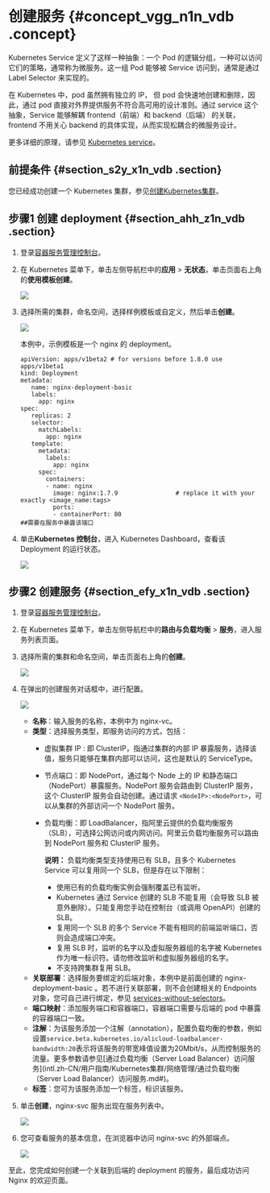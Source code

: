 # 创建服务 {#concept_vgg_n1n_vdb .concept}

Kubernetes Service 定义了这样一种抽象：一个 Pod 的逻辑分组，一种可以访问它们的策略，通常称为微服务。这一组 Pod 能够被 Service 访问到，通常是通过 Label Selector 来实现的。

在 Kubernetes 中，pod 虽然拥有独立的 IP， 但 pod 会快速地创建和删除，因此，通过 pod 直接对外界提供服务不符合高可用的设计准则。通过 service 这个抽象，Service 能够解耦 frontend（前端）和 backend（后端） 的关联，frontend 不用关心 backend 的具体实现，从而实现松耦合的微服务设计。

更多详细的原理，请参见 [Kubernetes service](https://kubernetes.io/docs/concepts/services-networking/service)。

## 前提条件 {#section_s2y_x1n_vdb .section}

您已经成功创建一个 Kubernetes 集群，参见[创建Kubernetes集群](intl.zh-CN/用户指南/Kubernetes集群/集群管理/创建Kubernetes集群.md#)。

## 步骤1 创建 deployment {#section_ahh_z1n_vdb .section}

1.  登录[容器服务管理控制台](https://cs.console.aliyun.com)。
2.  在 Kubernetes 菜单下，单击左侧导航栏中的**应用** \> **无状态**，单击页面右上角的**使用模板创建**。

    ![](http://static-aliyun-doc.oss-cn-hangzhou.aliyuncs.com/assets/img/16662/156335230811022_zh-CN.png)

3.  选择所需的集群，命名空间，选择样例模板或自定义，然后单击**创建**。

    ![](http://static-aliyun-doc.oss-cn-hangzhou.aliyuncs.com/assets/img/16662/156335230811023_zh-CN.png)

    本例中，示例模板是一个 nginx 的 deployment。

    ``` {#codeblock_ra1_1le_vav}
    apiVersion: apps/v1beta2 # for versions before 1.8.0 use apps/v1beta1
    kind: Deployment
    metadata:
       name: nginx-deployment-basic
       labels:
         app: nginx
    spec:
       replicas: 2
       selector:
         matchLabels:
           app: nginx
       template:
         metadata:
           labels:
             app: nginx
         spec:
           containers:
           - name: nginx
             image: nginx:1.7.9                # replace it with your exactly <image_name:tags>
             ports:
             - containerPort: 80                                          ##需要在服务中暴露该端口
    ```

4.  单击**Kubernetes 控制台**，进入 Kubernetes Dashboard，查看该 Deployment 的运行状态。

    ![](http://static-aliyun-doc.oss-cn-hangzhou.aliyuncs.com/assets/img/16662/156335230811024_zh-CN.png)


## 步骤2 创建服务 {#section_efy_x1n_vdb .section}

1.  登录[容器服务管理控制台](https://cs.console.aliyun.com)。
2.  在 Kubernetes 菜单下，单击左侧导航栏中的**路由与负载均衡** \> **服务**，进入服务列表页面。
3.  选择所需的集群和命名空间，单击页面右上角的**创建**。

    ![](http://static-aliyun-doc.oss-cn-hangzhou.aliyuncs.com/assets/img/16662/156335230911025_zh-CN.png)

4.  在弹出的创建服务对话框中，进行配置。

    ![](http://static-aliyun-doc.oss-cn-hangzhou.aliyuncs.com/assets/img/16662/156335230911026_zh-CN.png)

    -   **名称**：输入服务的名称，本例中为 nginx-vc。
    -   **类型**：选择服务类型，即服务访问的方式，包括：
        -   虚拟集群 IP : 即 ClusterIP，指通过集群的内部 IP 暴露服务，选择该值，服务只能够在集群内部可以访问，这也是默认的 ServiceType。
        -   节点端口：即 NodePort，通过每个 Node 上的 IP 和静态端口（NodePort）暴露服务。NodePort 服务会路由到 ClusterIP 服务，这个 ClusterIP 服务会自动创建。通过请求 `<NodeIP>:<NodePort>`，可以从集群的外部访问一个 NodePort 服务。
        -   负载均衡：即 LoadBalancer，指阿里云提供的负载均衡服务（SLB），可选择公网访问或内网访问。阿里云负载均衡服务可以路由到 NodePort 服务和 ClusterIP 服务。

            **说明：** 负载均衡类型支持使用已有 SLB，且多个 Kubernetes Service 可以复用同一个 SLB，但是存在以下限制：

            -   使用已有的负载均衡实例会强制覆盖已有监听。
            -   Kubernetes 通过 Service 创建的 SLB 不能复用（会导致 SLB 被意外删除）。只能复用您手动在控制台（或调用 OpenAPI）创建的 SLB。
            -   复用同一个 SLB 的多个 Service 不能有相同的前端监听端口，否则会造成端口冲突。
            -   复用 SLB 时，监听的名字以及虚拟服务器组的名字被 Kubernetes 作为唯一标识符。请勿修改监听和虚拟服务器组的名字。
            -   不支持跨集群复用 SLB。
    -   **关联部署**：选择服务要绑定的后端对象，本例中是前面创建的 nginx-deployment-basic 。若不进行关联部署，则不会创建相关的 Endpoints 对象，您可自己进行绑定，参见 [services-without-selectors](https://kubernetes.io/docs/concepts/services-networking/service/#services-without-selectors)。
    -   **端口映射**：添加服务端口和容器端口，容器端口需要与后端的 pod 中暴露的容器端口一致。
    -   **注解**：为该服务添加一个注解（annotation），配置负载均衡的参数，例如设置`service.beta.kubernetes.io/alicloud-loadbalancer-bandwidth:20`表示将该服务的带宽峰值设置为20Mbit/s，从而控制服务的流量。更多参数请参见[通过负载均衡（Server Load Balancer）访问服务](intl.zh-CN/用户指南/Kubernetes集群/网络管理/通过负载均衡（Server Load Balancer）访问服务.md#)。
    -   **标签**：您可为该服务添加一个标签，标识该服务。
5.  单击**创建**，nginx-svc 服务出现在服务列表中。

    ![](http://static-aliyun-doc.oss-cn-hangzhou.aliyuncs.com/assets/img/16662/156335230911027_zh-CN.png)

6.  您可查看服务的基本信息，在浏览器中访问 nginx-svc 的外部端点。

    ![](http://static-aliyun-doc.oss-cn-hangzhou.aliyuncs.com/assets/img/16662/156335230911028_zh-CN.png)


至此，您完成如何创建一个关联到后端的 deployment 的服务，最后成功访问 Nginx 的欢迎页面。

